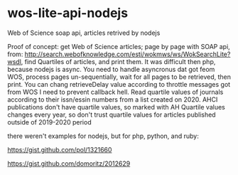 # wos-lite-api-nodejs
Web of Science soap api, articles retrived by nodejs

Proof of concept: get Web of Science articles; page by page with SOAP api, from: http://search.webofknowledge.com/esti/wokmws/ws/WokSearchLite?wsdl, find Quartiles of articles, and print them.
It was difficult then php, because nodejs is async. You need to handle asyncronus dat got feom WOS, process pages un-sequentially, wait for all pages to be retrieved, then print.
You can chang retrieveDelay value according to throttle messages got from WOS
I need to prevent callback hell.
Read quartile values of journals according to their issn/essin numbers from a list created on 2020.
AHCI publications don't have quartile values, so marked with AH
Quartile values changes every year, so don't trust quartile values for articles published outside of 2019-2020 period

there weren't examples for nodejs, but for php, python, and ruby:

https://gist.github.com/pol/1321660 

https://gist.github.com/domoritz/2012629


